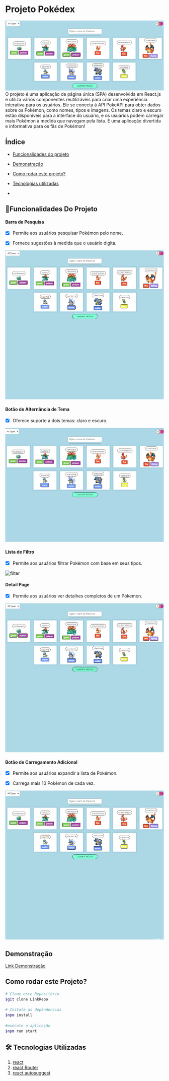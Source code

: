 # Projeto Pokédex

![site](/src/components/imgs/site.png)
O projeto é uma aplicação de página única (SPA) desenvolvida em React.js e utiliza vários componentes reutilizáveis para criar uma experiência interativa para os usuários. Ele se conecta à API PokeAPI para obter dados sobre os Pokémon, como nomes, tipos e imagens. Os temas claro e escuro estão disponíveis para a interface do usuário, e os usuários podem carregar mais Pokémon à medida que navegam pela lista. É uma aplicação divertida e informativa para os fãs de Pokémon!

## Índice
- <a href="#📱funcionalidades-do-projetofuncionalidades">Funcionalidades do projeto </a>
- <a href="#Demonstração">Demonstração </a>
- <a href="#como-rodar-este-projeto">Como rodar este projeto? </a>
- <a href="#🛠️-tecnologias-utilizadas">Tecnologias utilizadas </a>

- 



## 📱Funcionalidades Do Projeto

#### Barra de Pesquisa
- [x] Permite aos usuários pesquisar Pokémon pelo nome.
- [x] Fornece sugestões à medida que o usuário digita.


![search](src/components/imgs/search.gif)

#### Botão de Alternância de Tema
- [x] Oferece suporte a dois temas: claro e escuro.


![theme](src/components/imgs/theme.gif)

#### Lista de Filtro
- [x] Permite aos usuários filtrar Pokémon com base em seus tipos.


![filter](src/components/imgs/fillter.gif)


#### Detail Page
- [x] Permite aos usuários ver detalhes completos de um Pókemon.


![select](src/components/imgs/select.gif)



#### Botão de Carregamento Adicional
- [x] Permite aos usuários expandir a lista de Pokémon.
- [x] Carrega mais 10 Pokémon de cada vez.


![button](src/components/imgs/button%20add.gif)

## Demonstração
[Link Demonstração](https://pokedex-git-main-pedro-kayky.vercel.app/)

## Como rodar este Projeto?
```bash
# Clone este Repositório
$git clone LinkRepo

# Instale as depêndencias
$npm install

#execute a aplicação
$npm run start

```
## 🛠️ Tecnologias Utilizadas
1. [react](https://react.dev/)
2. [react Router](https://reactrouter.com/en/main)
3. [react autosuggest](https://react-autosuggest.js.org/)